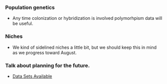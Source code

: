 ### Population genetics
* Any time colonization or hybridization is involved polymorhpism data will be useful.

### Niches
* We kind of sidelined niches a little bit, but we should keep this in mind as we progress toward August.

### Talk about planning for the future.
* [Data Sets Available](https://docs.google.com/spreadsheets/d/1XebsJIGAcpBTcUUcurlw4-KKIDNA-G1DUk_eApqLZ9M/edit#gid=399731184)
